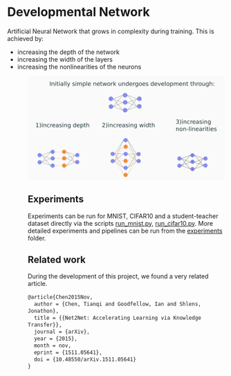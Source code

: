 # Developmental Network
Artificial Neural Network that grows in complexity during training. This is achieved by:
<ul>
  <li> increasing the depth of the network </li>
  <li> increasing the width of the layers </li>
  <li> increasing the nonlinearities of the neurons </li>
<ul>

![alt text](utils/dvp_net.png)

## Experiments

Experiments can be run for MNIST, CIFAR10 and a student-teacher dataset directly via the scripts [run_mnist.py](run_mnist.py), [run_cifar10.py](run_cifar10.py). More detailed experiments and pipelines can be run from the [experiments](experiments) folder.

## Related work

During the development of this project, we found a very related article.

```
@article{Chen2015Nov,
  author = {Chen, Tianqi and Goodfellow, Ian and Shlens, Jonathon},
  title = {{Net2Net: Accelerating Learning via Knowledge Transfer}},
  journal = {arXiv},
  year = {2015},
  month = nov,
  eprint = {1511.05641},
  doi = {10.48550/arXiv.1511.05641}
}
```